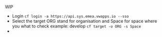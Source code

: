 WIP

- Login
`cf login -a https://api.sys.emea.vwapps.io --sso`
- Select the target ORG stand for organisation and Space for space where you what to check example: develop
`cf target -o ORG -s Space`
-
